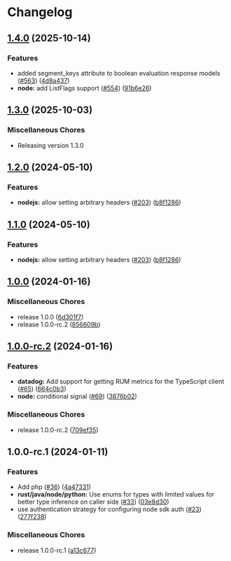 # Changelog

## [1.4.0](https://github.com/flipt-io/flipt-server-sdks/compare/flipt-node-v1.3.0...flipt-node-v1.4.0) (2025-10-14)


### Features

* added segment_keys attribute to boolean evaluation response models ([#563](https://github.com/flipt-io/flipt-server-sdks/issues/563)) ([4d8a437](https://github.com/flipt-io/flipt-server-sdks/commit/4d8a43701f384914342cb37880ac0c0e1d8ce6a3))
* **node:** add ListFlags support ([#554](https://github.com/flipt-io/flipt-server-sdks/issues/554)) ([91b6e26](https://github.com/flipt-io/flipt-server-sdks/commit/91b6e267f01d9b8b6ba0443967d7a303e29b1f35))

## [1.3.0](https://github.com/flipt-io/flipt-server-sdks/compare/flipt-node-v1.2.0...flipt-node-v1.3.0) (2025-10-03)


### Miscellaneous Chores

* Releasing version 1.3.0

## [1.2.0](https://github.com/flipt-io/flipt-server-sdks/compare/flipt-node-v1.1.0...flipt-node-v1.2.0) (2024-05-10)

### Features

- **nodejs:** allow setting arbitrary headers ([#203](https://github.com/flipt-io/flipt-server-sdks/issues/203)) ([b8f1286](https://github.com/flipt-io/flipt-server-sdks/commit/b8f12866f530dde6bb12b6119dc2b38f2a9a89ef))

## [1.1.0](https://github.com/flipt-io/flipt-server-sdks/compare/flipt-node-v1.0.0...flipt-node-v1.1.0) (2024-05-10)

### Features

- **nodejs:** allow setting arbitrary headers ([#203](https://github.com/flipt-io/flipt-server-sdks/issues/203)) ([b8f1286](https://github.com/flipt-io/flipt-server-sdks/commit/b8f12866f530dde6bb12b6119dc2b38f2a9a89ef))

## [1.0.0](https://github.com/flipt-io/flipt-server-sdks/compare/flipt-node-v1.0.0-rc.2...flipt-node-v1.0.0) (2024-01-16)

### Miscellaneous Chores

- release 1.0.0 ([6d301f7](https://github.com/flipt-io/flipt-server-sdks/commit/6d301f71ff2059748ac2c6899aa10b1cd275b50d))
- release 1.0.0-rc.2 ([856609b](https://github.com/flipt-io/flipt-server-sdks/commit/856609ba9981d00ffbe855b660149fe782a87f61))

## [1.0.0-rc.2](https://github.com/flipt-io/flipt-server-sdks/compare/flipt-node-v1.0.0-rc.1...flipt-node-v1.0.0-rc.2) (2024-01-16)

### Features

- **datadog:** Add support for getting RUM metrics for the TypeScript client ([#65](https://github.com/flipt-io/flipt-server-sdks/issues/65)) ([664c0b3](https://github.com/flipt-io/flipt-server-sdks/commit/664c0b3158b3265637a720305f95b7327e896525))
- **node:** conditional signal ([#69](https://github.com/flipt-io/flipt-server-sdks/issues/69)) ([3876b02](https://github.com/flipt-io/flipt-server-sdks/commit/3876b020655b24d377cf0d5c67f2b186c16999a7))

### Miscellaneous Chores

- release 1.0.0-rc.2 ([709ef35](https://github.com/flipt-io/flipt-server-sdks/commit/709ef35e9959ee5bdc6630b60599de04f29f667d))

## 1.0.0-rc.1 (2024-01-11)

### Features

- Add php ([#36](https://github.com/flipt-io/flipt-server-sdks/issues/36)) ([4a47331](https://github.com/flipt-io/flipt-server-sdks/commit/4a47331b0da56e55f0e31b312cffbe0e10248229))
- **rust/java/node/python:** Use enums for types with limited values for better type inference on caller side ([#33](https://github.com/flipt-io/flipt-server-sdks/issues/33)) ([03e8d30](https://github.com/flipt-io/flipt-server-sdks/commit/03e8d30f3421f48a5d320bed922b0a589c58aa59))
- use authentication strategy for configuring node sdk auth ([#23](https://github.com/flipt-io/flipt-server-sdks/issues/23)) ([277f238](https://github.com/flipt-io/flipt-server-sdks/commit/277f238e09fd7e3429b7a86477dfafba48f0f471))

### Miscellaneous Chores

- release 1.0.0-rc.1 ([a13c677](https://github.com/flipt-io/flipt-server-sdks/commit/a13c6774c6a6c1c125e299ce0ec4267ed2bbb4cf))
